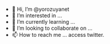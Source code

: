 - 👋 Hi, I’m @yorozuyanet
- 👀 I’m interested in ...
- 🌱 I’m currently learning ...
- 💞️ I’m looking to collaborate on ...
- 📫 How to reach me ... access twitter.

<!---
yorozuyanet/yorozuyanet is a ✨ special ✨ repository because its `README.md` (this file) appears on your GitHub profile.
You can click the Preview link to take a look at your changes.
--->
